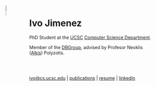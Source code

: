 <img src="http://db.cs.ucsc.edu/sites/default/files/ivo.jpg" width="9%" alt="Me!" hspace="30" align="left"/>

Ivo Jimenez
========================

PhD Student at the [UCSC][uc] [Computer Science Department][cs].

Member of the [DBGroup][db], advised by Profesor Neoklis ([Alkis][al]) Polyzotis.

<br>
<br>

<ivo@cs.ucsc.edu> | [publications][p] | [resume][r] | [linkedin][l]

[uc]: http://ucsc.edu
[cs]: http://cs.ucsc.edu
[db]: http://db.cs.ucsc.edu
[al]: http://cs.ucsc.edu/~alkis
[p]:  http://www.informatik.uni-trier.de/~ley/db/indices/a-tree/j/Jimenez:Ivo.html
[r]:  /cv.pdf
[l]:  http://www.linkedin.com/in/ivotron
